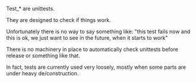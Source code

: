 Test_* are unittests.

They are designed to check if things work.

Unfortunately there is no way to say something like:
"this test fails now and this is ok, we just want to see in the future, when it starts to work"

There is no machinery in place to automatically check unittests before release or something like that.

In fact, tests are currently used very loosely, mostly when some parts are under heavy de/construction.
